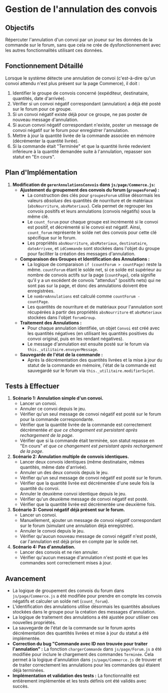 # Gestion de l'annulation des convois

## Objectifs
Répercuter l'annulation d'un convoi par un joueur sur les données de la commande sur le forum, sans que cela ne crée de dysfonctionnement avec les autres fonctionnalités utilisant ces données.

## Fonctionnement Détaillé
Lorsque le système détecte une annulation de convoi (c'est-à-dire qu'un convoi attendu n'est plus présent sur la page Commerce), il doit :
1.  Identifier le groupe de convois concerné (expéditeur, destinataire, quantités, date d'arrivée).
2.  Vérifier si un convoi négatif correspondant (annulation) a déjà été posté sur le forum pour ce groupe.
3.  Si un convoi négatif existe déjà pour ce groupe, ne pas poster de nouveau message d'annulation.
4.  Si aucun convoi négatif correspondant n'existe, poster un message de convoi négatif sur le forum pour enregistrer l'annulation.
5.  Mettre à jour la quantité livrée de la commande associée en mémoire (décrémenter la quantité livrée).
6.  Si la commande était "Terminée" et que la quantité livrée redevient inférieure à la quantité demandée suite à l'annulation, repasser son statut en "En cours".

## Plan d'Implémentation

1.  **Modification de `gererAnnulationsConvois` dans `js/page/Commerce.js`:**
    *   **Ajustement du groupement des convois du forum (`groupesForum`) :**
        *   La construction des clés pour `groupesForum` utilise désormais les valeurs *absolues* des quantités de nourriture et de matériaux (`absNourriture`, `absMateriaux`). Cela permet de regrouper les convois positifs et leurs annulations (convois négatifs) sous la même clé.
        *   Le `count_forum` pour chaque groupe est incrémenté si le convoi est positif, et décrémenté si le convoi est négatif. Ainsi, `count_forum` représente le solde net des convois pour cette clé spécifique sur le forum.
        *   Les propriétés `absNourriture`, `absMateriaux`, `destinataire`, `dateArrivee`, et `idCommande` sont stockées dans l'objet du groupe pour faciliter la création des messages d'annulation.
    *   **Comparaison des Groupes et Identification des Annulations :**
        *   La logique de comparaison `if (countForum > countPage)` reste la même. `countForum` étant le solde net, si ce solde est supérieur au nombre de convois actifs sur la page (`countPage`), cela signifie qu'il y a un excédent de convois "attendus" (positifs nets) qui ne sont pas sur la page, et donc des annulations doivent être enregistrées.
        *   Le `nombreAnnulations` est calculé comme `countForum - countPage`.
        *   Les quantités de nourriture et de matériaux pour l'annulation sont récupérées à partir des propriétés `absNourriture` et `absMateriaux` stockées dans l'objet `forumGroup`.
    *   **Traitement des Annulations :**
        *   Pour chaque annulation identifiée, un objet `Convoi` est créé avec les quantités négatives (en utilisant les quantités positives du convoi original, puis en les rendant négatives).
        *   Le message d'annulation est ensuite posté sur le forum via `this._utilitaire.envoyerMessage`.
    *   **Sauvegarde de l'état de la commande :**
        *   Après la décrémentation des quantités livrées et la mise à jour du statut de la commande en mémoire, l'état de la commande est sauvegardé sur le forum via `this._utilitaire.modifierSujet`.

## Tests à Effectuer
1.  **Scénario 1: Annulation simple d'un convoi.**
    *   Lancer un convoi.
    *   Annuler ce convoi depuis le jeu.
    *   Vérifier qu'un seul message de convoi négatif est posté sur le forum pour la commande correspondante.
    *   Vérifier que la quantité livrée de la commande est correctement décrémentée *et que ce changement est persistant après rechargement de la page*.
    *   Vérifier que si la commande était terminée, son statut repasse en "En cours" *et que ce changement est persistant après rechargement de la page*.
2.  **Scénario 2: Annulation multiple de convois identiques.**
    *   Lancer deux convois identiques (même destinataire, mêmes quantités, même date d'arrivée).
    *   Annuler un des deux convois depuis le jeu.
    *   Vérifier qu'un seul message de convoi négatif est posté sur le forum.
    *   Vérifier que la quantité livrée est décrémentée d'une seule fois la quantité du convoi.
    *   Annuler le deuxième convoi identique depuis le jeu.
    *   Vérifier qu'un deuxième message de convoi négatif est posté.
    *   Vérifier que la quantité livrée est décrémentée une deuxième fois.
3.  **Scénario 3: Convoi négatif déjà présent sur le forum.**
    *   Lancer un convoi.
    *   Manuellement, ajouter un message de convoi négatif correspondant sur le forum (simulant une annulation déjà enregistrée).
    *   Annuler le convoi depuis le jeu.
    *   Vérifier qu'aucun nouveau message de convoi négatif n'est posté, car l'annulation est déjà prise en compte par le solde net.
4.  **Scénario 4: Pas d'annulation.**
    *   Lancer des convois et ne rien annuler.
    *   Vérifier qu'aucun message d'annulation n'est posté et que les commandes sont correctement mises à jour.

## Avancement
- La logique de groupement des convois du forum dans `js/page/Commerce.js` a été modifiée pour prendre en compte les convois négatifs et calculer un solde net (`count_forum`).
- L'identification des annulations utilise désormais les quantités absolues stockées dans le groupe pour la création des messages d'annulation.
- La logique de traitement des annulations a été ajustée pour utiliser ces nouvelles propriétés.
- La sauvegarde de l'état de la commande sur le forum après décrémentation des quantités livrées et mise à jour du statut a été implémentée.
- **Correction du bug "Commande avec ID non trouvée pour traiter l'annulation" :** La fonction `chargerCommande` dans `js/page/Forum.js` a été modifiée pour inclure le chargement des commandes `Terminée`. Cela permet à la logique d'annulation dans `js/page/Commerce.js` de trouver et de traiter correctement les annulations pour les commandes qui étaient déjà terminées.
- **Implémentation et validation des tests :** La fonctionnalité est entièrement implémentée et les tests définis ont été validés avec succès.
